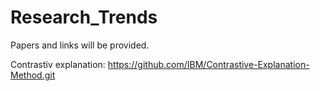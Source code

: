 # Research_Trends
Papers and links will be provided. 


Contrastiv explanation:
https://github.com/IBM/Contrastive-Explanation-Method.git

